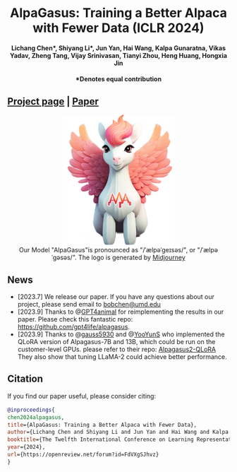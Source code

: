 <h1 align="center">AlpaGasus: Training a Better Alpaca with Fewer Data (ICLR 2024)</h1>
<h4 align="center"> Lichang Chen*, Shiyang Li*, Jun Yan, Hai Wang, Kalpa Gunaratna, Vikas Yadav, Zheng Tang, Vijay Srinivasan, Tianyi Zhou, Heng Huang, Hongxia Jin</h4>
<h4 align="center"> *Denotes equal contribution</h4>

## [Project page](https://lichang-chen.github.io/AlpaGasus/) | [Paper](https://arxiv.org/abs/2307.08701)


<p align="center">
    <img src="alpagasus.jpeg" width="50%"> <br>
    Our Model "AlpaGasus"is pronounced as "/ˈælpəˈɡeɪsəs/", or "/ˈælpəˈɡəsəs/". The logo is generated by <a href="https://www.midjourney.com/app/">Midjourney</a>
</p>

## News
- [2023.7] We release our paper. If you have any questions about our project, please send email to bobchen@umd.edu
- [2023.9] Thanks to @[GPT4animal](https://github.com/gpt4life/alpagasus) for reimplementing the results in our paper. Please check this fantastic repo: https://github.com/gpt4life/alpagasus.
- [2023.9] Thanks to @[gauss5930](https://github.com/gauss5930) and @[YooYunS](https://github.com/YooYunS) who implemented the QLoRA version of Alpagasus-7B and 13B, which could be run on the customer-level GPUs. please refer to their repo: [Alpagasus2-QLoRA](https://github.com/gauss5930/AlpaGasus2-QLoRA) They also show that tuning LLaMA-2 could achieve better performance.



## Citation
If you find our paper useful, please consider citing:
```bibtex
@inproceedings{
chen2024alpagasus,
title={AlpaGasus: Training a Better Alpaca with Fewer Data},
author={Lichang Chen and Shiyang Li and Jun Yan and Hai Wang and Kalpa Gunaratna and Vikas Yadav and Zheng Tang and Vijay Srinivasan and Tianyi Zhou and Heng Huang and Hongxia Jin},
booktitle={The Twelfth International Conference on Learning Representations},
year={2024},
url={https://openreview.net/forum?id=FdVXgSJhvz}
}
```
